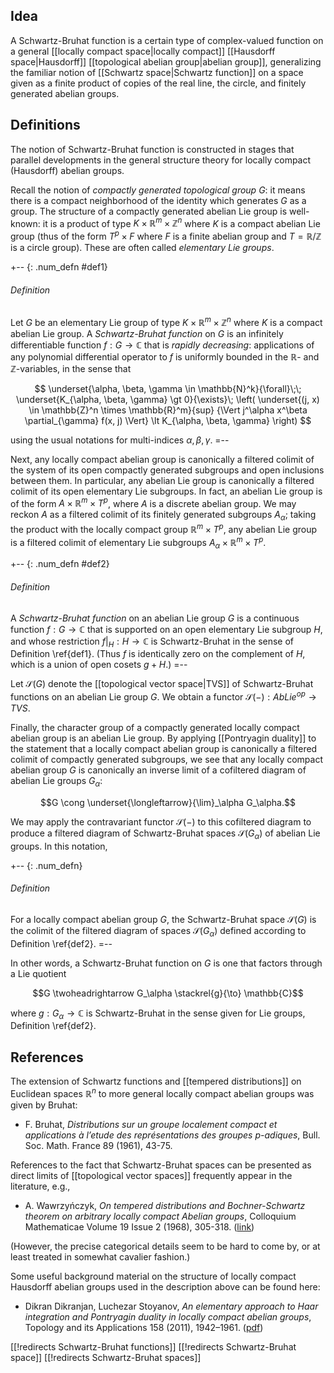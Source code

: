 ## Idea 

A Schwartz-Bruhat function is a certain type of complex-valued function on a general [[locally compact space|locally compact]] [[Hausdorff space|Hausdorff]] [[topological abelian group|abelian group]], generalizing the familiar notion of [[Schwartz space|Schwartz function]] on a space given as a finite product of copies of the real line, the circle, and finitely generated abelian groups. 

## Definitions 

The notion of Schwartz-Bruhat function is constructed in stages that parallel developments in the general structure theory for locally compact (Hausdorff) abelian groups. 

Recall the notion of *compactly generated topological group* $G$: it means there is a compact neighborhood of the identity which generates $G$ as a group. The structure of a compactly generated abelian Lie group is well-known: it is a product of type $K \times \mathbb{R}^m \times \mathbb{Z}^n$ where $K$ is a compact abelian Lie group (thus of the form $T^p \times F$ where $F$ is a finite abelian group and $T = \mathbb{R}/\mathbb{Z}$ is a circle group). These are often called *elementary Lie groups*. 

+-- {: .num_defn #def1} 
###### Definition 
Let $G$ be an elementary Lie group of type $K \times \mathbb{R}^m \times \mathbb{Z}^n$ where $K$ is a compact abelian Lie group. A *Schwartz-Bruhat function* on $G$ is an infinitely differentiable function $f: G \to \mathbb{C}$ that is *rapidly decreasing*: applications of any polynomial differential operator to $f$ is uniformly bounded in the $\mathbb{R}$- and $\mathbb{Z}$-variables, in the sense that 

$$
  \underset{\alpha, \beta, \gamma \in \mathbb{N}^k}{\forall}\;\; \underset{K_{\alpha, \beta, \gamma} \gt 0}{\exists}\;
  \left(
  \underset{(j, x) \in \mathbb{Z}^n \times \mathbb{R}^m}{sup} {\Vert j^\alpha x^\beta \partial_{\gamma} f(x, j)  \Vert} \lt K_{\alpha, \beta, \gamma}
  \right)
$$

using the usual notations for multi-indices $\alpha, \beta, \gamma$. 
=-- 

Next, any locally compact abelian group is canonically a filtered colimit of the system of its open compactly generated subgroups and open inclusions between them. In particular, any abelian Lie group is canonically a filtered colimit of its open elementary Lie subgroups. In fact, an abelian Lie group is of the form $A \times \mathbb{R}^m \times T^p$, where $A$ is a discrete abelian group. We may reckon $A$ as a filtered colimit of its finitely generated subgroups $A_\alpha$; taking the product with the locally compact group $\mathbb{R}^m \times T^p$, any abelian Lie group is a filtered colimit of elementary Lie subgroups $A_\alpha \times \mathbb{R}^m \times T^p$. 

+-- {: .num_defn #def2} 
###### Definition 
A *Schwartz-Bruhat function* on an abelian Lie group $G$ is a continuous function $f: G \to \mathbb{C}$ that is supported on an open elementary Lie subgroup $H$, and whose restriction $f|_H: H \to \mathbb{C}$ is Schwartz-Bruhat in the sense of Definition \ref{def1}. (Thus $f$ is identically zero on the complement of $H$, which is a union of open cosets $g + H$.) 
=-- 

Let $\mathcal{S}(G)$ denote the [[topological vector space|TVS]] of Schwartz-Bruhat functions on an abelian Lie group $G$. We obtain a functor $\mathcal{S}(-): AbLie^{op} \to TVS$. 

Finally, the character group of a compactly generated locally compact abelian group is an abelian Lie group. By applying [[Pontryagin duality]] to the statement that a locally compact abelian group is canonically a filtered colimit of compactly generated subgroups, we see that any locally compact abelian group $G$ is canonically an inverse limit of a cofiltered diagram of abelian Lie groups $G_\alpha$: 

$$G \cong \underset{\longleftarrow}{\lim}_\alpha G_\alpha.$$

We may apply the contravariant functor $\mathcal{S}(-)$ to this cofiltered diagram to produce a filtered diagram of Schwartz-Bruhat spaces $\mathcal{S}(G_\alpha)$ of abelian Lie groups. In this notation, 

+-- {: .num_defn} 
###### Definition 
For a locally compact abelian group $G$, the Schwartz-Bruhat space $\mathcal{S}(G)$ is the colimit of the filtered diagram of spaces $\mathcal{S}(G_\alpha)$ defined according to Definition \ref{def2}. 
=-- 

In other words, a Schwartz-Bruhat function on $G$ is one that factors through a Lie quotient 

$$G \twoheadrightarrow G_\alpha \stackrel{g}{\to} \mathbb{C}$$ 

where $g: G_\alpha \to \mathbb{C}$ is Schwartz-Bruhat in the sense given for Lie groups, Definition \ref{def2}. 

## References 

The extension of Schwartz functions and [[tempered distributions]] on Euclidean spaces $\mathbb{R}^n$ to more general locally compact abelian groups was given by Bruhat: 

* F. Bruhat, *Distributions sur un groupe localement compact et applications 
&agrave; l’etude des repr&eacute;sentations des groupes p-adiques*, Bull. Soc. Math. France 89 (1961), 43-75. 

References to the fact that Schwartz-Bruhat spaces can be presented as direct limits of [[topological vector spaces]] frequently appear in the literature, e.g., 

* A. Wawrzyńczyk, *On tempered distributions and Bochner-Schwartz theorem on arbitrary locally compact Abelian groups*, Colloquium Mathematicae Volume 19 Issue 2 (1968), 305-318. ([link](https://eudml.org/doc/263023)) 

(However, the precise categorical details seem to be hard to come by, or at least treated in somewhat cavalier fashion.)  

Some useful background material on the structure of locally compact Hausdorff abelian groups used in the description above can be found here: 

* Dikran Dikranjan, Luchezar Stoyanov, *An elementary approach to Haar integration and Pontryagin duality in locally compact abelian groups*, Topology and its Applications 158 (2011), 1942–1961. ([pdf](https://ac.els-cdn.com/S0166864111002604/1-s2.0-S0166864111002604-main.pdf?_tid=b5b2e8fe-134e-11e8-b733-00000aab0f26&acdnat=1518809121_303788c33fd1d38a829198fb1dd2741a)) 



[[!redirects Schwartz-Bruhat functions]] 
[[!redirects Schwartz-Bruhat space]] 
[[!redirects Schwartz-Bruhat spaces]] 
